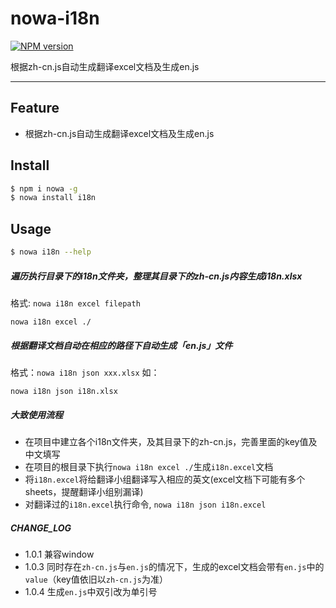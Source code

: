 # nowa-i18n

[![NPM version](https://img.shields.io/npm/v/nowa-i18n.svg?style=flat)](https://npmjs.org/package/nowa-i18n)

根据zh-cn.js自动生成翻译excel文档及生成en.js

---

## Feature

- 根据zh-cn.js自动生成翻译excel文档及生成en.js

## Install

```bash
$ npm i nowa -g
$ nowa install i18n
```

## Usage

```bash
$ nowa i18n --help
```

##### 遍历执行目录下的i18n文件夹，整理其目录下的zh-cn.js内容生成i18n.xlsx
格式: `nowa i18n excel filepath`

```
nowa i18n excel ./
```

##### 根据翻译文档自动在相应的路径下自动生成「en.js」文件

格式：`nowa i18n json xxx.xlsx`
如：

```
nowa i18n json i18n.xlsx
```

##### 大致使用流程
- 在项目中建立各个i18n文件夹，及其目录下的zh-cn.js，完善里面的key值及中文填写
- 在项目的根目录下执行`nowa i18n excel ./`生成`i18n.excel`文档
- 将`i18n.excel`将给翻译小组翻译写入相应的英文(excel文档下可能有多个sheets，提醒翻译小组别漏译)
- 对翻译过的`i18n.excel`执行命令, `nowa i18n json i18n.excel`

##### CHANGE_LOG
- 1.0.1 兼容window
- 1.0.3 同时存在`zh-cn.js`与`en.js`的情况下，生成的excel文档会带有`en.js`中的`value`（key值依旧以`zh-cn.js`为准）
- 1.0.4 生成`en.js`中双引改为单引号
